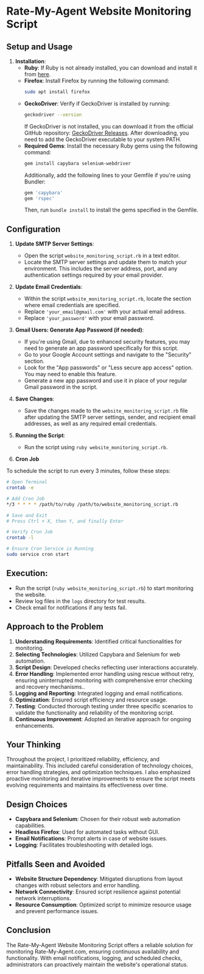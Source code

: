 # Rate-My-Agent Website Monitoring Script


## Setup and Usage

1. **Installation**:
   - **Ruby**: If Ruby is not already installed, you can download and install it from [here](https://www.ruby-lang.org/en/downloads/).
   - **Firefox**: Install Firefox by running the following command:
     ```bash
     sudo apt install firefox
     ```
   - **GeckoDriver**: Verify if GeckoDriver is installed by running:
     ```bash
     geckodriver --version
     ```
     If GeckoDriver is not installed, you can download it from the official GitHub repository: [GeckoDriver Releases](https://github.com/mozilla/geckodriver/releases). After downloading, you need to add the GeckoDriver executable to your system PATH.
   - **Required Gems**: Install the necessary Ruby gems using the following command:
     ```bash
     gem install capybara selenium-webdriver
     ```
     Additionally, add the following lines to your Gemfile if you're using Bundler:
     ```ruby
     gem 'capybara'
     gem 'rspec'
     ```
     Then, run `bundle install` to install the gems specified in the Gemfile.

## Configuration

1. **Update SMTP Server Settings**:
   - Open the script `website_monitoring_script.rb` in a text editor.
   - Locate the SMTP server settings and update them to match your environment. This includes the server address, port, and any authentication settings required by your email provider.

2. **Update Email Credentials**:
   - Within the script `website_monitoring_script.rb`, locate the section where email credentials are specified.
   - Replace `'your_email@gmail.com'` with your actual email address.
   - Replace `'your_password'` with your email password.

3. **Gmail Users: Generate App Password (if needed)**:
   - If you're using Gmail, due to enhanced security features, you may need to generate an app password specifically for this script.
   - Go to your Google Account settings and navigate to the "Security" section.
   - Look for the "App passwords" or "Less secure app access" option. You may need to enable this feature.
   - Generate a new app password and use it in place of your regular Gmail password in the script.

4. **Save Changes**:
   - Save the changes made to the `website_monitoring_script.rb` file after updating the SMTP server settings, sender, and recipient email addresses, as well as any required email credentials.


3. **Running the Script**:
   - Run the script using `ruby website_monitoring_script.rb`.

4. **Cron Job**

To schedule the script to run every 3 minutes, follow these steps:

```bash
# Open Terminal
crontab -e

# Add Cron Job
*/3 * * * * /path/to/ruby /path/to/website_monitoring_script.rb

# Save and Exit
# Press Ctrl + X, then Y, and finally Enter

# Verify Cron Job
crontab -l

# Ensure Cron Service is Running
sudo service cron start
 ```

## Execution:
   - Run the script (`ruby website_monitoring_script.rb`) to start monitoring the website.
   - Review log files in the `logs` directory for test results.
   - Check email for notifications if any tests fail.

## Approach to the Problem
1. **Understanding Requirements**: Identified critical functionalities for monitoring.
2. **Selecting Technologies**: Utilized Capybara and Selenium for web automation.
3. **Script Design**: Developed checks reflecting user interactions accurately.
4. **Error Handling**: Implemented error handling using rescue without retry, ensuring uninterrupted monitoring with comprehensive error checking and recovery mechanisms..
5. **Logging and Reporting**: Integrated logging and email notifications.
6. **Optimization**: Ensured script efficiency and resource usage.
7. **Testing**: Conducted thorough testing under three specific scenarios to validate the functionality and reliability of the monitoring script. 
8. **Continuous Improvement**: Adopted an iterative approach for ongoing enhancements.

## Your Thinking
Throughout the project, I prioritized reliability, efficiency, and maintainability. This included careful consideration of technology choices, error handling strategies, and optimization techniques. I also emphasized proactive monitoring and iterative improvements to ensure the script meets evolving requirements and maintains its effectiveness over time.

## Design Choices
- **Capybara and Selenium**: Chosen for their robust web automation capabilities.
- **Headless Firefox**: Used for automated tasks without GUI.
- **Email Notifications**: Prompt alerts in case of website issues.
- **Logging**: Facilitates troubleshooting with detailed logs.

## Pitfalls Seen and Avoided
- **Website Structure Dependency**: Mitigated disruptions from layout changes with robust selectors and error handling.
- **Network Connectivity**: Ensured script resilience against potential network interruptions.
- **Resource Consumption**: Optimized script to minimize resource usage and prevent performance issues.

## Conclusion
The Rate-My-Agent Website Monitoring Script offers a reliable solution for monitoring Rate-My-Agent.com, ensuring continuous availability and functionality. With email notifications, logging, and scheduled checks, administrators can proactively maintain the website's operational status.